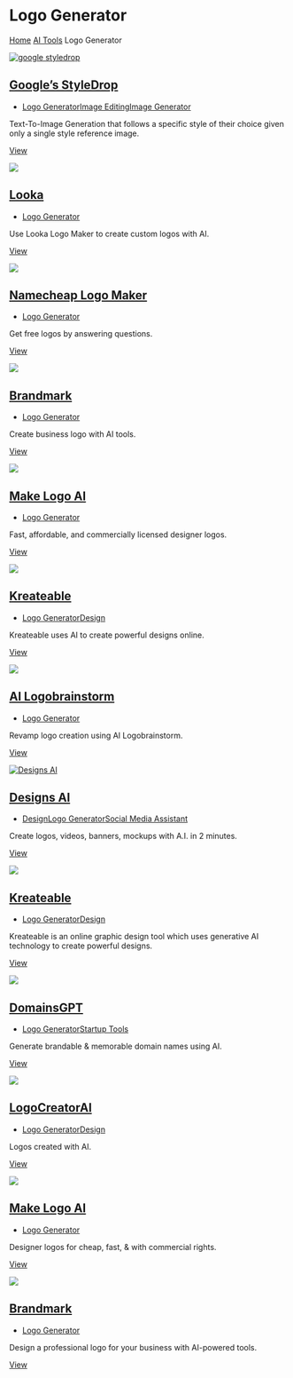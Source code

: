 Logo Generator
==============

[Home](https://aivalley.ai/) [AI Tools](https://aivalley.ai/category/aitools/) Logo Generator

[![google styledrop](https://aivalley.ai/wp-content/uploads/2023/06/google-styledrop-768x394.png)](https://aivalley.ai/googles-styledrop/)

[Google’s StyleDrop](https://aivalley.ai/googles-styledrop/)
------------------------------------------------------------

*   [Logo Generator](https://aivalley.ai/category/aitools/logo-generator/)[Image Editing](https://aivalley.ai/category/aitools/image-editing/)[Image Generator](https://aivalley.ai/category/aitools/image-generator/)

Text-To-Image Generation that follows a specific style of their choice given only a single style reference image.

[View](https://aivalley.ai/googles-styledrop/)

[![](https://aivalley.ai/wp-content/uploads/2023/05/screenshot-looka.com-2023.05.10-08_16_36-768x361.png)](https://aivalley.ai/looka/)

[Looka](https://aivalley.ai/looka/)
-----------------------------------

*   [Logo Generator](https://aivalley.ai/category/aitools/logo-generator/)

Use Looka Logo Maker to create custom logos with AI.

[View](https://aivalley.ai/looka/)

[![](https://aivalley.ai/wp-content/uploads/2023/05/screenshot-www.namecheap.com-2023.05.10-08_10_01-768x364.png)](https://aivalley.ai/namecheap-logo-maker/)

[Namecheap Logo Maker](https://aivalley.ai/namecheap-logo-maker/)
-----------------------------------------------------------------

*   [Logo Generator](https://aivalley.ai/category/aitools/logo-generator/)

Get free logos by answering questions.

[View](https://aivalley.ai/namecheap-logo-maker/)

[![](https://aivalley.ai/wp-content/uploads/2023/05/screenshot-brandmark.io-2023.05.10-07_58_46-768x406.png)](https://aivalley.ai/brandmark-2/)

[Brandmark](https://aivalley.ai/brandmark-2/)
---------------------------------------------

*   [Logo Generator](https://aivalley.ai/category/aitools/logo-generator/)

Create business logo with AI tools.

[View](https://aivalley.ai/brandmark-2/)

[![](https://aivalley.ai/wp-content/uploads/2023/05/screenshot-makelogo.ai-2023.05.10-07_50_15-768x371.png)](https://aivalley.ai/make-logo-ai-2/)

[Make Logo AI](https://aivalley.ai/make-logo-ai-2/)
---------------------------------------------------

*   [Logo Generator](https://aivalley.ai/category/aitools/logo-generator/)

Fast, affordable, and commercially licensed designer logos.

[View](https://aivalley.ai/make-logo-ai-2/)

[![](https://aivalley.ai/wp-content/uploads/2023/05/screenshot-www.kreateable.com-2023.05.10-07_44_37-768x378.png)](https://aivalley.ai/kreateable-2/)

[Kreateable](https://aivalley.ai/kreateable-2/)
-----------------------------------------------

*   [Logo Generator](https://aivalley.ai/category/aitools/logo-generator/)[Design](https://aivalley.ai/category/aitools/design/)

Kreateable uses AI to create powerful designs online.

[View](https://aivalley.ai/kreateable-2/)

[![](https://aivalley.ai/wp-content/uploads/2023/05/screenshot-gradientinsight.com-2023.05.10-07_33_04-768x402.png)](https://aivalley.ai/ai-logobrainstorm/)

[AI Logobrainstorm](https://aivalley.ai/ai-logobrainstorm/)
-----------------------------------------------------------

*   [Logo Generator](https://aivalley.ai/category/aitools/logo-generator/)

Revamp logo creation using AI Logobrainstorm.

[View](https://aivalley.ai/ai-logobrainstorm/)

[![Designs AI](https://aivalley.ai/wp-content/uploads/2023/05/dasdadef-768x362.png)](https://aivalley.ai/designs-ai-2/)

[Designs AI](https://aivalley.ai/designs-ai-2/)
-----------------------------------------------

*   [Design](https://aivalley.ai/category/aitools/design/)[Logo Generator](https://aivalley.ai/category/aitools/logo-generator/)[Social Media Assistant](https://aivalley.ai/category/aitools/social-media-assistant/)

Create logos, videos, banners, mockups with A.I. in 2 minutes.

[View](https://aivalley.ai/designs-ai-2/)

[![](https://aivalley.ai/wp-content/uploads/2023/05/Kreateable-768x417.png)](https://aivalley.ai/kreateable/)

[Kreateable](https://aivalley.ai/kreateable/)
---------------------------------------------

*   [Logo Generator](https://aivalley.ai/category/aitools/logo-generator/)[Design](https://aivalley.ai/category/aitools/design/)

Kreateable is an online graphic design tool which uses generative AI technology to create powerful designs.

[View](https://aivalley.ai/kreateable/)

[![](https://aivalley.ai/wp-content/uploads/2023/05/DomainsGPT-768x436.png)](https://aivalley.ai/domainsgpt-2/)

[DomainsGPT](https://aivalley.ai/domainsgpt-2/)
-----------------------------------------------

*   [Logo Generator](https://aivalley.ai/category/aitools/logo-generator/)[Startup Tools](https://aivalley.ai/category/aitools/startup-tools/)

Generate brandable & memorable domain names using AI.

[View](https://aivalley.ai/domainsgpt-2/)

[![](https://aivalley.ai/wp-content/uploads/2023/05/LogoCreator-768x437.png)](https://aivalley.ai/logocreatorai/)

[LogoCreatorAI](https://aivalley.ai/logocreatorai/)
---------------------------------------------------

*   [Logo Generator](https://aivalley.ai/category/aitools/logo-generator/)[Design](https://aivalley.ai/category/aitools/design/)

Logos created with AI.

[View](https://aivalley.ai/logocreatorai/)

[![](https://aivalley.ai/wp-content/uploads/2023/05/MakeLogoAI-768x388.png)](https://aivalley.ai/make-logo-ai/)

[Make Logo AI](https://aivalley.ai/make-logo-ai/)
-------------------------------------------------

*   [Logo Generator](https://aivalley.ai/category/aitools/logo-generator/)

Designer logos for cheap, fast, & with commercial rights.

[View](https://aivalley.ai/make-logo-ai/)

[![](https://aivalley.ai/wp-content/uploads/2023/05/BrandMark-768x417.png)](https://aivalley.ai/brandmark/)

[Brandmark](https://aivalley.ai/brandmark/)
-------------------------------------------

*   [Logo Generator](https://aivalley.ai/category/aitools/logo-generator/)

Design a professional logo for your business with AI-powered tools.

[View](https://aivalley.ai/brandmark/)
